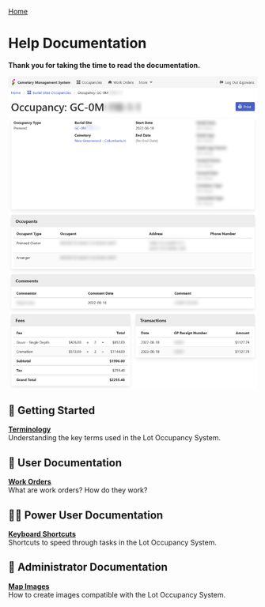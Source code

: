 [Home](https://cityssm.github.io/lot-occupancy-system/)

# Help Documentation

**Thank you for taking the time to read the documentation.**

![Lot Occupancy View](images/lotOccupancyView.png)

## 👶 Getting Started

[**Terminology**](terminology.md)<br />
Understanding the key terms used in the Lot Occupancy System.

## 👩 User Documentation

[**Work Orders**](workOrders.md)<br />
What are work orders?  How do they work?

## 🦸‍♀️ Power User Documentation

[**Keyboard Shortcuts**](shortcuts.md)<br />
Shortcuts to speed through tasks in the Lot Occupancy System.

## 💼 Administrator Documentation

[**Map Images**](mapImages.md)<br />
How to create images compatible with the Lot Occupancy System.
